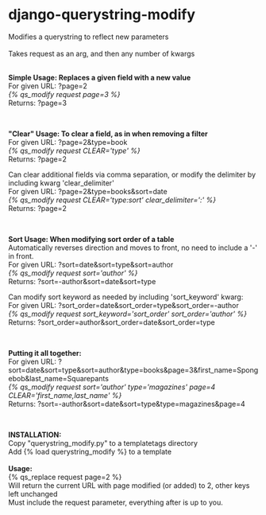 <h1>django-querystring-modify</h1>
Modifies a querystring to reflect new parameters
<br><br>
Takes request as an arg, and then any number of kwargs
<br><br>

<p>
<b>Simple Usage: Replaces a given field with a new value</b><br>
For given URL: ?page=2<br>
<i>{% qs_modify request page=3 %}</i><br>
Returns: ?page=3
</p>

<br>

<p>
<b>"Clear" Usage: To clear a field, as in when removing a filter</b><br>
For given URL: ?page=2&type=book<br>
<i>{% qs_modify request CLEAR='type' %}</i><br>
Returns: ?page=2

Can clear additional fields via comma separation, or modify the delimiter by including kwarg 'clear_delimiter'<br>
For given URL: ?page=2&type=books&sort=date<br>
<i>{% qs_modify request CLEAR='type:sort' clear_delimiter=':' %}</i><br>
Returns: ?page=2
</p>

<br>

<p>
<b>Sort Usage: When modifying sort order of a table</b><br>
Automatically reverses direction and moves to front, no need to include a '-' in front.<br>
For given URL: ?sort=date&sort=type&sort=author<br>
<i>{% qs_modify request sort='author' %}</i><br>
Returns: ?sort=-author&sort=date&sort=type

Can modify sort keyword as needed by including 'sort_keyword' kwarg:<br>
For given URL: ?sort_order=date&sort_order=type&sort_order=-author<br>
<i>{% qs_modify request sort_keyword='sort_order' sort_order='author' %}</i><br>
Returns: ?sort_order=author&sort_order=date&sort_order=type
</p>

<br>

<p>
<b>Putting it all together:</b><br>
For given URL: ?sort=date&sort=type&sort=author&type=books&page=3&first_name=Spongebob&last_name=Squarepants<br>
<i>{% qs_modify request sort='author' type='magazines' page=4 CLEAR='first_name,last_name' %}</i><br>
Returns: ?sort=-author&sort=date&sort=type&type=magazines&page=4
</p>

<br>

<p>
<b>INSTALLATION:</b><br>
Copy "querystring_modify.py" to a templatetags directory<br>
Add {% load querystring_modify %} to a template<br>
<br>
<b>Usage:</b><br>
{% qs_replace request page=2 %}<br>
Will return the current URL with page modified (or added) to 2, other keys left unchanged<br>
Must include the request parameter, everything after is up to you.
</p>

